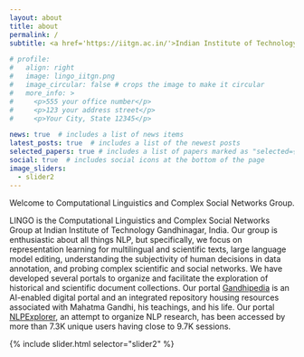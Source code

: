 ```yaml
---
layout: about
title: about
permalink: /
subtitle: <a href='https://iitgn.ac.in/'>Indian Institute of Technology Gandhinagar</a>. Palaj Campus, Gujarat, India.

# profile:
#   align: right
#   image: lingo_iitgn.png
#   image_circular: false # crops the image to make it circular
#   more_info: >
#     <p>555 your office number</p>
#     <p>123 your address street</p>
#     <p>Your City, State 12345</p>

news: true  # includes a list of news items
latest_posts: true  # includes a list of the newest posts
selected_papers: true # includes a list of papers marked as "selected={true}"
social: true  # includes social icons at the bottom of the page
image_sliders:
  - slider2
---
```


<!-- Write your biography here. Tell the world about yourself. Link to your favorite [subreddit](http://reddit.com). You can put a picture in, too. The code is already in, just name your picture `prof_pic.jpg` and put it in the `img/` folder.

Put your address / P.O. box / other info right below your picture. You can also disable any of these elements by editing `profile` property of the YAML header of your `_pages/about.md`. Edit `_bibliography/papers.bib` and Jekyll will render your [publications page](/al-folio/publications/) automatically.

Link to your social media connections, too. This theme is set up to use [Font Awesome icons](http://fortawesome.github.io/Font-Awesome/) and [Academicons](https://jpswalsh.github.io/academicons/), like the ones below. Add your Facebook, Twitter, LinkedIn, Google Scholar, or just disable all of them. -->

Welcome to Computational Linguistics and Complex Social Networks Group.

LINGO is the Computational Linguistics and Complex Social Networks Group at Indian Institute of Technology Gandhinagar, India.  Our group is enthusiastic about all things NLP, but specifically, we focus on representation learning for multilingual and scientific texts, large language model editing, understanding the subjectivity of human decisions in data annotation, and probing complex scientific and social networks. We have developed several portals to organize and facilitate the exploration of historical and scientific document collections. Our portal [Gandhipedia](http://gandhipedia150.in/) is an AI-enabled digital portal and an integrated repository housing resources associated with Mahatma Gandhi, his teachings, and his life. Our portal [NLPExplorer](http://lingo.iitgn.ac.in:5001/), an attempt to organize NLP research, has been accessed by more than 7.3K unique users having close to 9.7K sessions.

<div class="container">
  <div class="centered-card">
    <div class="card fixed-card">
      <div class="card-body">
        <!-- Your slider goes here -->
        {% include slider.html selector="slider2" %}
      </div>
    </div>
  </div>
</div>